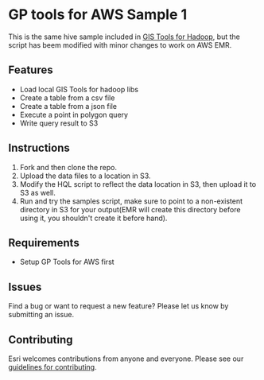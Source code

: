 

# GP tools for AWS Sample 1

This is the same hive sample included in [GIS Tools for Hadoop](https://github.com/Esri/gis-tools-for-hadoop/tree/master/samples), but the script has beem modified with minor changes to work on AWS EMR.


## Features
* Load local GIS Tools for hadoop libs
* Create a table from a csv file
* Create a table from a json file
* Execute a point in polygon query
* Write query result to S3


## Instructions

1. Fork and then clone the repo. 
2. Upload the data files to a location in S3.
3. Modify the HQL script to reflect the data location in S3, then upload it to S3 as well.
4. Run and try the samples script, make sure to point to a non-existent directory in S3 for your output(EMR will create this directory before using it, you shouldn't create it before hand).

## Requirements

* Setup GP Tools for AWS first

## Issues

Find a bug or want to request a new feature?  Please let us know by submitting an issue.

## Contributing

Esri welcomes contributions from anyone and everyone. Please see our [guidelines for contributing](https://github.com/esri/contributing).

